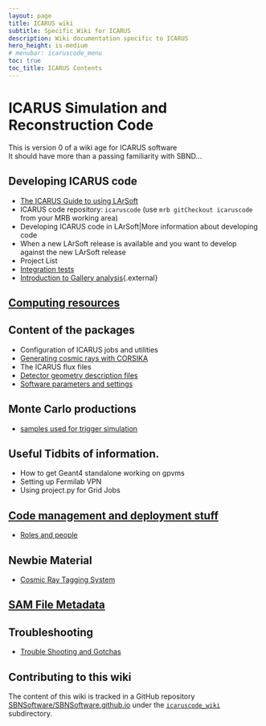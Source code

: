 ```yaml
---
layout: page
title: ICARUS wiki
subtitle: Specific Wiki for ICARUS
description: Wiki documentation specific to ICARUS
hero_height: is-medium
# menubar: icaruscode_menu
toc: true
toc_title: ICARUS Contents
---
```




ICARUS Simulation and Reconstruction Code
==========================================

This is version 0 of a wiki age for ICARUS software\
It should have more than a passing familiarity with SBND\...



Developing ICARUS code
-----------------------

-   [The ICARUS Guide to using LArSoft](The_ICARUS_Guide_to_using_LArSoft.html)
-   ICARUS code repository: `icaruscode` (use
    `mrb gitCheckout icaruscode` from your MRB working area)
-   Developing ICARUS code in LArSoft\|More information about developing
    code
-   When a new LArSoft release is available and you want to develop
    against the new LArSoft release
-   Project List
-   [Integration tests](Integration_tests.html)
-   [Introduction to Gallery analysis](https://sbn-docdb.fnal.gov/cgi-bin/private/RetrieveFile?docid=4339&filename=20171023-Petrillo.pdf "by Gianluca"){.external}



[Computing resources](Computing_Resources.md)
----------------------------------------------



Content of the packages
------------------------

-   Configuration of ICARUS jobs and utilities
-   [Generating cosmic rays with CORSIKA](Cosmic_ray_generation_with_CORSIKA.md)
-   The ICARUS flux files
-   [Detector geometry description files](Detector_geometry.md)
-   [Software parameters and
    settings](Software_parameters_and_settings.md)



Monte Carlo productions
------------------------

* [samples used for trigger simulation](samples/trigger_simulation.md)

Useful Tidbits of information. 
------------------------------

-   How to get Geant4 standalone working on gpvms
-   Setting up Fermilab VPN
-   Using project.py for Grid Jobs



[Code management and deployment stuff](Code_management_and_deployment_stuff.md)
--------------------------------------------------------------------------------

-   [Roles and people](Roles_and_people.md)

Newbie Material 
---------------

-   [Cosmic Ray Tagging System](Cosmic_Ray_Tagging_System.md)



[SAM File Metadata](SAM_File_Metadata.md)
------------------------------------------



Troubleshooting
----------------

-   [Trouble Shooting and Gotchas](Trouble_Shooting_and_Gotchas.md)


Contributing to this wiki
--------------------------

The content of this wiki is tracked in a GitHub repository [SBNSoftware/SBNSoftware.github.io](https://github.com/SBNSoftware/SBNSoftware.github.io)
under the [`icaruscode_wiki`](https://github.com/SBNSoftware/SBNSoftware.github.io/tree/master/icaruscode_wiki) subdirectory.
